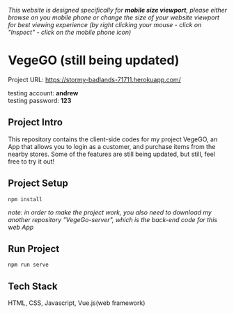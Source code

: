 *This website is designed specifically for **mobile size viewport**, please either browse on you mobile phone or change the size of your website viewport for best viewing experience (by right clicking your mouse - click on "Inspect" - click on the mobile phone icon)*

# VegeGO (still being updated)

Project URL: https://stormy-badlands-71711.herokuapp.com/

testing account: **andrew**\
testing password: **123**

## Project Intro

This repository contains the client-side codes for my project VegeGO, an App that allows you to login as a customer, and purchase items from the nearby stores. Some of the features are still being updated, but still, feel free to try it out!

## Project Setup
```
npm install
```
*note: in order to make the project work, you also need to download my another repository "VegeGo-server", which is the back-end code for this web App*
## Run Project
```
npm run serve
```

## Tech Stack
HTML, CSS, Javascript, Vue.js(web framework)
